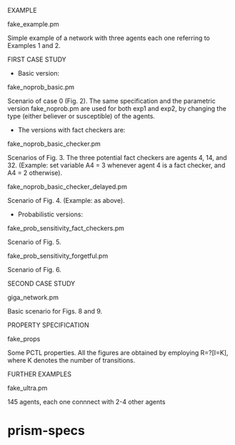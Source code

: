 EXAMPLE

fake_example.pm

Simple example of a network with three agents each one referring to Examples 1 and 2. 

FIRST CASE STUDY

- Basic version:

fake_noprob_basic.pm

Scenario of case 0 (Fig. 2). 
The same specification and the parametric version fake_noprob.pm are used for both exp1 and exp2, 
by changing the type (either believer or susceptible) of the agents.

- The versions with fact checkers are:

fake_noprob_basic_checker.pm

Scenarios of Fig. 3.
The three potential fact checkers are agents 4, 14, and 32.
(Example: set variable A4 = 3 whenever agent 4 is a fact checker, and A4 = 2 otherwise).

fake_noprob_basic_checker_delayed.pm

Scenario of Fig. 4.
(Example: as above).

- Probabilistic versions:

fake_prob_sensitivity_fact_checkers.pm

Scenario of Fig. 5.

fake_prob_sensitivity_forgetful.pm

Scenario of Fig. 6.

SECOND CASE STUDY

giga_network.pm

Basic scenario for Figs. 8 and 9.

PROPERTY SPECIFICATION

fake_props

Some PCTL properties.
All the figures are obtained by employing R=?[I=K], where K denotes the number of transitions.

FURTHER EXAMPLES

fake_ultra.pm

145 agents, each one connnect with 2-4 other agents
# prism-specs
